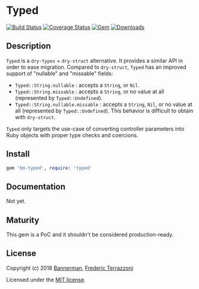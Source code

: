# Typed

[![Build Status](https://api.travis-ci.com/getbannerman/typed.svg?branch=master)](https://travis-ci.com/getbannerman/typed)
[![Coverage Status](https://coveralls.io/repos/github/getbannerman/typed/badge.svg)](https://coveralls.io/github/getbannerman/typed)
[![Gem](https://img.shields.io/gem/v/bm-typed.svg)](https://rubygems.org/gems/bm-typed)
[![Downloads](https://img.shields.io/gem/dt/bm-typed.svg)](https://rubygems.org/gems/bm-typed)

## Description

`Typed` is a `dry-types` + `dry-struct` alternative. It provides a similar API in order to ease migration.
Compared to `dry-struct`, `Typed` has an improved support of "nullable" and "missable" fields:
- `Typed::String.nullable` : accepts a `String`, or `Nil`.
- `Typed::String.missable` : accepts a `String`, or no value at all (represented by `Typed::Undefined`).
- `Typed::String.nullable.missable` : accepts a `String`, `Nil`, or no value at all (represented by `Typed::Undefined`). This behavior is difficult to obtain with `dry-struct`.

`Typed` only targets the use-case of converting controller parameters into Ruby objects with proper type checks and coercions.

## Install

```ruby
gem 'bm-typed', require: 'typed'
```

## Documentation

Not yet.

## Maturity

This gem is a PoC and it shouldn't be considered production-ready.

## License

Copyright (c) 2018 [Bannerman](https://www.bannerman.com/), [Frederic Terrazzoni](https://github.com/fterrazzoni)

Licensed under the [MIT license](https://opensource.org/licenses/MIT).
